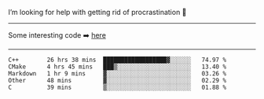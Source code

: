 I’m looking for help with getting rid of procrastination 🤔

-----

Some interesting code :arrow_right: [here](https://github.com/zhen8838/playground)

-----

<!--START_SECTION:waka-->
```text
C++        26 hrs 38 mins  ██████████████████▓░░░░░░   74.97 % 
CMake      4 hrs 45 mins   ███▒░░░░░░░░░░░░░░░░░░░░░   13.40 % 
Markdown   1 hr 9 mins     ▓░░░░░░░░░░░░░░░░░░░░░░░░   03.26 % 
Other      48 mins         ▓░░░░░░░░░░░░░░░░░░░░░░░░   02.29 % 
C          39 mins         ▒░░░░░░░░░░░░░░░░░░░░░░░░   01.88 % 
```
<!--END_SECTION:waka-->

<!--
**zhen8838/zhen8838** is a ✨ _special_ ✨ repository because its `README.md` (this file) appears on your GitHub profile.

Here are some ideas to get you started:

- 🔭 I’m currently working on ...
- 🌱 I’m currently learning ...
- 👯 I’m looking to collaborate on ...
 ...
- 💬 Ask me about ...
- 📫 How to reach me: ...
- 😄 Pronouns: ...
- ⚡ Fun fact: ...
-->
